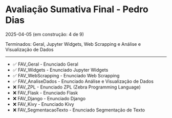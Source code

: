 # Avaliação Sumativa Final - Pedro Dias
2025-04-05 (em construção: 4 de 9)

Terminados: Geral, Jupyter Widgets, Web Scrapping e Análise e Visualização de Dados

***

* ✅ FAV_Geral        - Enunciado Geral
* ✅ FAV_Widgets      - Enunciado Jupyter Widgets
* ✅ FAV_WebScrapping - Enunciado Web Scrapping
* ✅ FAV_AnaliseDados - Enunciado Análise e Visualização de Dados
* ❌ FAV_ZPL          - Enunciado ZPL (Zebra Programming Language)
* ❌ FAV_Flask        - Enunciado Flask
* ❌ FAV_Django       - Enunciado Django
* ❌ FAV_Kivy         - Enunciado Kivy
* ❌ FAV_SegmentacaoTexto - Enunciado Segmentação de Texto

